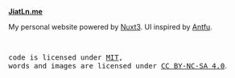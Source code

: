**[JiatLn.me](https://jiatln.vercel.app)**

My personal website powered by [Nuxt3](https://nuxt.com).
UI inspired by [Antfu](https://antfu.me).

<br>

<samp>code is licensed under <a href='./LICENSE'>MIT</a>,<br> words and images are licensed under <a href='https://creativecommons.org/licenses/by-nc-sa/4.0/'>CC BY-NC-SA 4.0</a></samp>.
